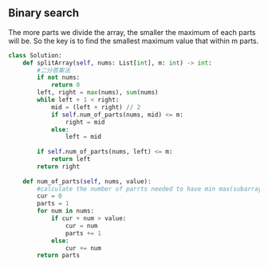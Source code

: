 ## Binary search
The more parts we divide the array, the smaller the maximum of each parts will be. So the key is to find the smallest maximum value that within m parts.
```Python
class Solution:
    def splitArray(self, nums: List[int], m: int) -> int:
        #二分答案法
        if not nums:
            return 0
        left, right = max(nums), sum(nums)
        while left + 1 < right:
            mid = (left + right) // 2 
            if self.num_of_parts(nums, mid) <= m:
                right = mid 
            else:
                left = mid 
            
        if self.num_of_parts(nums, left) <= m:
            return left 
        return right 
    
    def num_of_parts(self, nums, value):
        #calculate the number of parrts needed to have min max(subarray) = value
        cur = 0
        parts = 1
        for num in nums:
            if cur + num > value:
                cur = num
                parts += 1 
            else:
                cur += num
        return parts

```

